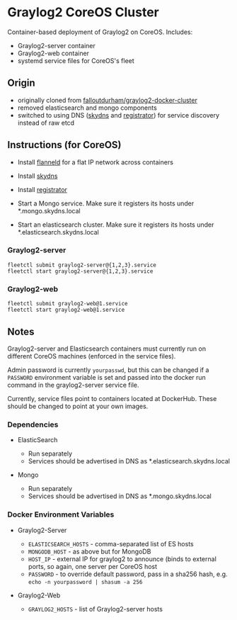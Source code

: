 Graylog2 CoreOS Cluster
=======================

Container-based deployment of Graylog2 on CoreOS. Includes:

  * Graylog2-server container
  * Graylog2-web container
  * systemd service files for CoreOS's fleet

## Origin
- originally cloned from [falloutdurham/graylog2-docker-cluster](https://github.com/falloutdurham/graylog2-docker-cluster)
- removed elasticsearch and mongo components
- switched to using DNS ([skydns](https://github.com/skynetservices/skydns) and [registrator](https://github.com/gliderlabs/registrator)) for service discovery instead of raw etcd

## Instructions (for CoreOS)

- Install [flanneld](https://coreos.com/flannel/docs/latest/flannel-config.html) for a flat IP network across containers

- Install [skydns](https://github.com/skynetservices/skydns)

- Install [registrator](https://github.com/gliderlabs/registrator)

- Start a Mongo service.
Make sure it registers its hosts under *.mongo.skydns.local

- Start an elasticsearch cluster.
Make sure it registers its hosts under *.elasticsearch.skydns.local

### Graylog2-server

```
fleetctl submit graylog2-server@{1,2,3}.service
fleetctl start graylog2-server@{1,2,3}.service
```

### Graylog2-web

```
fleetctl submit graylog2-web@1.service
fleetctl start graylog2-web@1.service
```

## Notes

Graylog2-server and Elasticsearch containers must currently run on different CoreOS machines (enforced in the service files).

Admin password is currently `yourpasswd`, but this can be changed if a `PASSWORD` environment variable is set and passed into the docker run command in the graylog2-server service file.

Currently, service files point to containers located at DockerHub. These should be changed to point at your own images.


### Dependencies

* ElasticSearch
  * Run separately
  * Services should be advertised in DNS as *.elasticsearch.skydns.local

* Mongo
  * Run separately
  * Services should be advertised in DNS as *.mongo.skydns.local


### Docker Environment Variables

* Graylog2-Server
  * `ELASTICSEARCH_HOSTS` - comma-separated list of ES hosts
  * `MONGODB_HOST` - as above but for MongoDB
  * `HOST_IP` - external IP for graylog2 to announce (binds to external ports, so again, one server per CoreOS host
  * `PASSWORD` - to override default password, pass in a sha256 hash, e.g. `echo -n yourpassword | shasum -a 256`

* Graylog2-Web
  * `GRAYLOG2_HOSTS` - list of Graylog2-server hosts  





